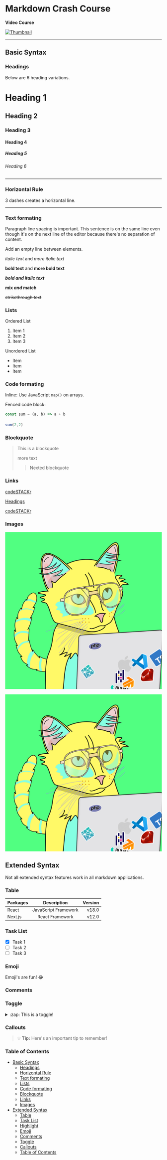 # Markdown Crash Course

**Video Course**

[![Thumbnail](https://img.youtube.com/vi/ftOBvusMHjQ/maxresdefault.jpg)](https://youtu.be/ftOBvusMHjQ)

--- 

## Basic Syntax

### Headings

Below are 6 heading variations. 

# Heading 1

## Heading 2

### Heading 3

#### Heading 4

##### Heading 5

###### Heading 6

---

### Horizontal Rule

3 dashes creates a horizontal line.

---

### Text formating

Paragraph line spacing is important.
This sentence is on the same line even though it's on the next line of the editor because there's no separation of content.

Add an empty line between elements.

*italic text* and _more italic text_

**bold text** and __more bold text__

***bold and italic text***

**mix *and* match**

~~strikethrough text~~

### Lists

Ordered List

1. Item 1
1. Item 2
1. Item 3

Unordered List

- Item
- Item
- Item

### Code formating

Inline: Use JavaScript `map()` on arrays. 

Fenced code block:

```js
const sum = (a, b) => a + b

sum(2,2)
```

### Blockquote

> This is a blockquote
> 
> more text
> 
> > Nexted blockquote

### Links

[codeSTACKr](https://youtube.com/codeSTACKr 'codeSTACKr YouTube')

[Headings](#headings)

[codeSTACKr][cs]

[cs]: https://youtube.com/codeSTACKr 'codeSTACKr YouTube'

### Images

![alt text](/codecat.png)

[![alt text](/codecat.png)](https://codecats.xyz)

## Extended Syntax

Not all extended syntax features work in all markdown applications. 

### Table

| Packages | Description          | Version |
| :---     |    :----:            |    ---: |
| React    | JavaScript Framework | v18.0   |
| Next.js  | React Framework      | v12.0   |

### Task List

- [x] Task 1
- [ ] Task 2
- [ ] Task 3

### Emoji

Emoji's are fun! :joy:

### Comments

[This is a hidden comment.]: # 

### Toggle

<details>
  <summary>:zap: This is a toggle!</summary>

  Contents of toggle.
</details>

### Callouts

> :bulb: **Tip:** Here's an important tip to remember!

### Table of Contents

- [Basic Syntax](#basic-syntax)
  - [Headings](#headings)
  - [Horizontal Rule](#horizontal-rule)
  - [Text formating](#text-formating)
  - [Lists](#lists)
  - [Code formating](#code-formating)
  - [Blockquote](#blockquote)
  - [Links](#links)
  - [Images](#images)
- [Extended Syntax](#extended-syntax)
  - [Table](#table)
  - [Task List](#task-list)
  - [Highlight](#highlight)
  - [Emoji](#emoji)
  - [Comments](#comments)
  - [Toggle](#toggle)
  - [Callouts](#callouts)
  - [Table of Contents](#table-of-contents)